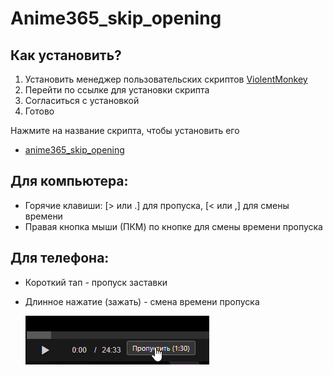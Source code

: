# Anime365_skip_opening
## Как установить?
1. Установить менеджер пользовательских скриптов [ViolentMonkey](https://violentmonkey.github.io/)
2. Перейти по ссылке для установки скрипта
3. Согласиться с установкой
4. Готово

Нажмите на название скрипта, чтобы установить его
* <a>[anime365_skip_opening](https://github.com/Lo373883/anime365_skip_opening/raw/main/anime_skip_script.user.js)
##  Для компьютера:
-  Горячие клавиши: [> или .] для пропуска, [< или ,] для смены времени
-  Правая кнопка мыши (ПКМ) по кнопке для смены времени пропуска

##  Для телефона:
-  Короткий тап - пропуск заставки
-  Длинное нажатие (зажать) - смена времени пропуска


   ![Анимация](screenshots/103a057f97e696.gif)
